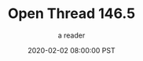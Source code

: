 ---
layout: podcast
title: "Open Thread 146.5"
author: a reader
description: https://slatestarcodex.com/2020/02/02/open-thread-146-5/
date: 2020-02-02 08:00:00 PST
length: 58942
duration: 15
guid: open-thread-146-5
---